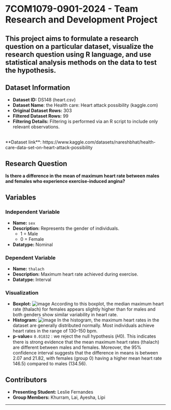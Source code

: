 # 7COM1079-0901-2024 - Team Research and Development Project
## This project aims to formulate a research question on a particular dataset, visualize the research question using R language, and use statistical analysis methods on the data to test the hypothesis.


## Dataset Information

- **Dataset ID:** DS148 (heart.csv)
- **Dataset Name**: the Health care: Heart attack possibility (kaggle.com)
- **Original Dataset Rows:** 303
- **Filtered Dataset Rows:** 99
- **Filtering Details:** Filtering is performed via an R script to include only relevant observations.

<br />
**Dataset link**: https://www.kaggle.com/datasets/nareshbhat/health-care-data-set-on-heart-attack-possibility 
<br />

## Research Question

**Is there a difference in the mean of maximum heart rate between males and females who experience exercise-induced angina?**

## Variables

### Independent Variable
- **Name:** `sex`
- **Description:** Represents the gender of individuals.
  - 1 = Male
  - 0 = Female
- **Datatype:** Nominal

### Dependent Variable
- **Name:** `thalach`
- **Description:** Maximum heart rate achieved during exercise.
- **Datatype:** Interval

### Visualization
- **Boxplot:**
  ![image](https://github.com/user-attachments/assets/bc67303d-a160-4e09-9dc8-dcb515937256)
  According to this boxplot, the median maximum heart rate (thalach) for females appears slightly higher than for males and both genders show similar variability in heart rate.
- **Histogram:**
  ![image](https://github.com/user-attachments/assets/a9e51600-1215-4840-9ccd-90944b9f310e)
  In the histogram, the maximum heart rates in the dataset are generally distributed normally. Most individuals achieve heart rates in the range of 130–150 bpm.
- **p-value=** `0.01832` : we reject the null hypothesis (𝐻0). This indicates there is strong evidence that the mean maximum heart rates (thalach) are different between males and females. Moreover, the 95% confidence interval suggests that the difference in means is between 2.07 and 21.82, with females (group 0) having a higher mean heart rate 146.5) compared to males (134.56).

## Contributors
- **Presenting Student:** Leslie Fernandes
- **Group Members:** Khurram, Lai, Ayesha, Lipi

---

